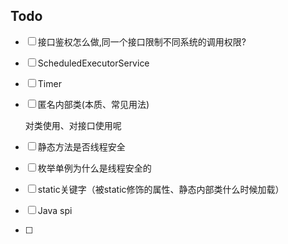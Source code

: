 ## Todo

- [ ] 接口鉴权怎么做,同一个接口限制不同系统的调用权限?

- [ ] ScheduledExecutorService

- [ ] Timer

- [ ] 匿名内部类(本质、常见用法)

  对类使用、对接口使用呢

- [ ] 静态方法是否线程安全

- [ ] 枚举单例为什么是线程安全的

- [ ] static关键字（被static修饰的属性、静态内部类什么时候加载）

- [ ] Java spi

- [ ] 

